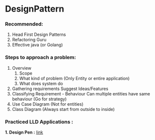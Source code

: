 # DesignPattern


### Recommended:
1. Head First Design Patterns
2. Refactoring Guru
3. Effective java (or Golang)



### Steps to approach a problem:
1. Overview
   1. Scope
   2. What kind of problem (Only Entity or entire application)
   3. What does system do
2. Gathering requirements
    Suggest Ideas/Features
3. Classifying Requirement - Behaviour 
   Can multiple entities have same behaviour (Go for strategy)
4. Use Case Diagram
   (Not for entities)
5. Class Diagram
   (Always start from outside to inside)

### Practiced LLD Applications :
**1. Design Pen :** [link](https://github.com/mkharshita/DesignPen)

